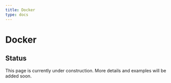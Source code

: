 ```yaml
---
title: Docker
type: docs
---
```


# Docker

## Status

This page is currently under construction. More details and examples will be added soon.
